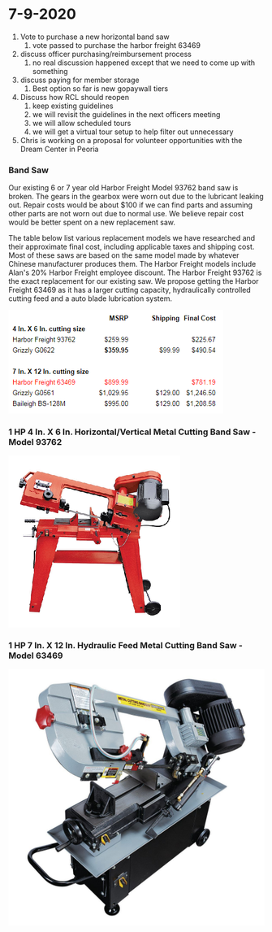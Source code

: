 # 7-9-2020

1. Vote to purchase a new horizontal band saw
   1. vote passed to purchase the harbor freight 63469
2. discuss officer purchasing/reimbursement process
   1. no real discussion happened except that we need to come up with something
3. discuss paying for member storage
   1.  Best option so far is new gopaywall tiers
4. Discuss how RCL should reopen
   1. keep existing guidelines
   2. we will revisit the guidelines in the next officers meeting
   3. we will allow scheduled tours
   4. we will get a virtual tour setup to help filter out unnecessary
5. Chris is working on a proposal for volunteer opportunities with the Dream Center in Peoria



### Band Saw

Our existing 6 or 7 year old Harbor Freight Model 93762 band saw is broken. The gears in the gearbox were worn out due to the lubricant leaking out. Repair costs would be about $100 if we can find parts and assuming other parts are not worn out due to normal use. We believe repair cost would be better spent on a new replacement saw.

The table below list various replacement models we have researched and their approximate final cost, including applicable taxes and shipping cost. Most of these saws are based on the same model made by whatever Chinese manufacturer produces them. The Harbor Freight models include Alan's 20% Harbor Freight employee discount. The Harbor Freight 93762 is the exact replacement for our existing saw. We propose getting the Harbor Freight 63469 as it has a larger cutting capacity, hydraulically controlled cutting feed and a auto blade lubrication system.

![](../../.gitbook/assets/image%20%2895%29.png)



### 1 HP 4 In. X 6 In. Horizontal/Vertical Metal Cutting Band Saw - Model 93762

![](../../.gitbook/assets/image%20%2892%29.png)



### 1 HP 7 In. X 12 In. Hydraulic Feed Metal Cutting Band Saw - Model 63469



![](../../.gitbook/assets/image%20%2896%29.png)



